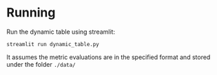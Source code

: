# Running
Run the dynamic table using streamlit:

    streamlit run dynamic_table.py

It assumes the metric evaluations are in the specified format and stored under the folder `./data/`